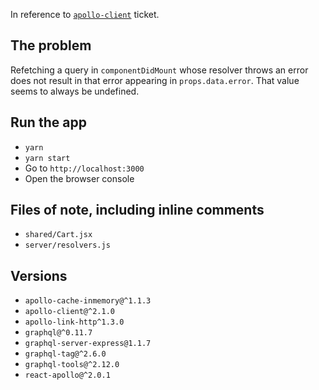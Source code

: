In reference to [`apollo-client`](https://github.com/apollographql/apollo-client) ticket.

## The problem
Refetching a query in `componentDidMount` whose resolver throws an error
does not result in that error appearing in `props.data.error`. That value
seems to always be undefined.

## Run the app
+ `yarn`
+ `yarn start`
+ Go to `http://localhost:3000`
+ Open the browser console

## Files of note, including inline comments
+ `shared/Cart.jsx`
+ `server/resolvers.js`

## Versions
+ `apollo-cache-inmemory@^1.1.3`
+ `apollo-client@^2.1.0`
+ `apollo-link-http^1.3.0`
+ `graphql@^0.11.7`
+ `graphql-server-express@1.1.7`
+ `graphql-tag@^2.6.0`
+ `graphql-tools@^2.12.0`
+ `react-apollo@^2.0.1`
